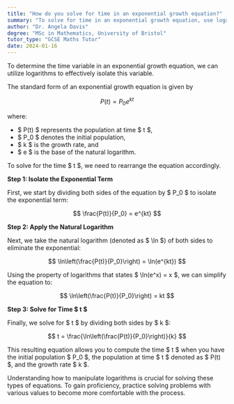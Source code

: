 ```yaml
---
title: "How do you solve for time in an exponential growth equation?"
summary: "To solve for time in an exponential growth equation, use logarithms to isolate the time variable."
author: "Dr. Angela Davis"
degree: "MSc in Mathematics, University of Bristol"
tutor_type: "GCSE Maths Tutor"
date: 2024-01-16
---
```


To determine the time variable in an exponential growth equation, we can utilize logarithms to effectively isolate this variable.

The standard form of an exponential growth equation is given by 

$$
P(t) = P_0 e^{kt}
$$ 

where:

- $ P(t) $ represents the population at time $ t $,
- $ P_0 $ denotes the initial population,
- $ k $ is the growth rate, and
- $ e $ is the base of the natural logarithm.

To solve for the time $ t $, we need to rearrange the equation accordingly.

**Step 1: Isolate the Exponential Term**

First, we start by dividing both sides of the equation by $ P_0 $ to isolate the exponential term:

$$
\frac{P(t)}{P_0} = e^{kt}
$$

**Step 2: Apply the Natural Logarithm**

Next, we take the natural logarithm (denoted as $ \ln $) of both sides to eliminate the exponential:

$$
\ln\left(\frac{P(t)}{P_0}\right) = \ln(e^{kt})
$$

Using the property of logarithms that states $ \ln(e^x) = x $, we can simplify the equation to:

$$
\ln\left(\frac{P(t)}{P_0}\right) = kt
$$

**Step 3: Solve for Time $ t $**

Finally, we solve for $ t $ by dividing both sides by $ k $:

$$
t = \frac{\ln\left(\frac{P(t)}{P_0}\right)}{k}
$$

This resulting equation allows you to compute the time $ t $ when you have the initial population $ P_0 $, the population at time $ t $ denoted as $ P(t) $, and the growth rate $ k $. 

Understanding how to manipulate logarithms is crucial for solving these types of equations. To gain proficiency, practice solving problems with various values to become more comfortable with the process.
    